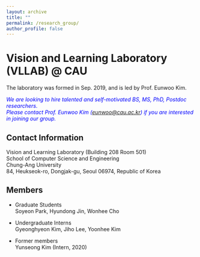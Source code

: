 ```yaml
---
layout: archive
title: ""
permalink: /research_group/
author_profile: false
---
```


Vision and Learning Laboratory (VLLAB) @ CAU
======
The laboratory was formed in Sep. 2019, and is led by Prof. Eunwoo Kim.  

*<font color="blue">We are looking to hire talented and self-motivated BS, MS, PhD, Postdoc researchers.</font>*      
*<font color="blue">Please contact Prof. Eunwoo Kim (eunwoo@cau.ac.kr) if you are interested in joining our group.</font>*

## Contact Information
Vision and Learning Laboratory (Building 208 Room 501)  
School of Computer Science and Engineering   
Chung-Ang University  
84, Heukseok-ro, Dongjak-gu, Seoul 06974, Republic of Korea

## Members
- Graduate Students  
  Soyeon Park, Hyundong Jin, Wonhee Cho        
  
- Undergraduate Interns  
  Gyeonghyeon Kim, Jiho Lee, Yoonhee Kim   
  
- Former members   
  Yunseong Kim (Intern, 2020)
